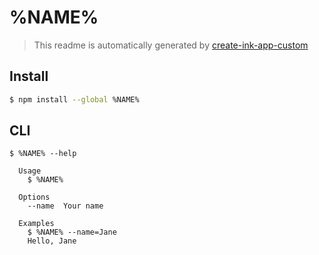 # %NAME%

> This readme is automatically generated by [create-ink-app-custom](https://github.com/akgondber/create-ink-app-custom)

## Install

```bash
$ npm install --global %NAME%
```

## CLI

```
$ %NAME% --help

  Usage
    $ %NAME%

  Options
    --name  Your name

  Examples
    $ %NAME% --name=Jane
    Hello, Jane
```
